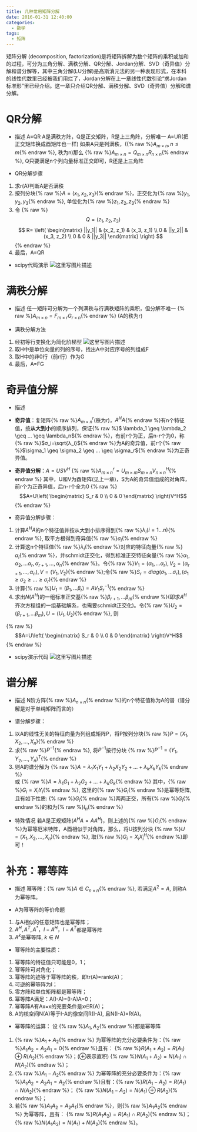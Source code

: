 ```yaml
---
title: 几种常用矩阵分解
date: 2016-01-31 12:40:00
categories:
  - 数学
tags: 
  - 矩阵
---
```


矩阵分解 (decomposition, factorization)是将矩阵拆解为数个矩阵的乘积或加和的过程，可分为三角分解、满秩分解、QR分解、Jordan分解、SVD（奇异值）分解和谱分解等，其中三角分解(LU分解)是高斯消元法的另一种表现形式，在本科的线性代数里已经被我们用烂了，Jordan分解在上一章线性代数引论“求Jordan标准形”里已经介绍。这一章只介绍QR分解、满秩分解、SVD（奇异值）分解和谱分解。

# QR分解
- 描述
A=QR
A是满秩方阵，Q是正交矩阵，R是上三角阵，分解唯一
A=UR(把正交矩阵换成酉矩阵也一样)
如果A只是列满秩，({% raw %}$A_{m×n}, n≤m${% endraw %}, 秩为n)那么
{% raw %}$A_{m×n} = Q_{m×n}R_{n×n}${% endraw %}, Q只要满足n个列向量标准正交即可，R还是上三角阵

- QR分解步骤
1. 求r(A)判断A是否满秩
2. 按列分块{% raw %}$A=(x_1,  x_2,  x_3)${% endraw %}，正交化为{% raw %}$y_1, y_2,y_3${% endraw %}, 单位化为{% raw %}$z_1, z_2, z_3${% endraw %}
3.  令
{% raw %}
$$Q=(z_1,z_2,z_3)$$
$$
R= \left(
 \begin{matrix}
   ||y_1|| & (x_2, z_1) & (x_3, z_1) \\
   0 & ||y_2|| & (x_3, z_2) \\
   0 & 0 & ||y_3||
  \end{matrix}
  \right)
$$
{% endraw %}
4. 最后，A=QR

- scipy代码演示
![这里写图片描述](http://img.blog.csdn.net/20160929153348292)


#	满秩分解
- 描述
任一矩阵可分解为一个列满秩与行满秩矩阵的乘积，但分解不唯一
{% raw %}$A_{m×n} = F_{m×r} G_{r×n}${% endraw %} (A的秩为r)

- 满秩分解方法
1. 经初等行变换化为简化阶梯型
![这里写图片描述](http://img.blog.csdn.net/20160131104725445)
2. 取H中是单位向量的列的序号，找出A中对应序号的列组成F
3. 取H中的非0行（前r行）作为G
4. 最后，A=FG

# 奇异值分解
- 描述
 - **奇异值**：复矩阵{% raw %}$A_{m \times n}^r$(秩为r)，$A^HA${% endraw %}有n个特征值，按**从大到小**的顺序排列，保证{% raw %}$ \lambda_1 \geq  \lambda_2 \geq   ... \geq \lambda_n${% endraw %}，有前r个为正，后n-r个为0，称 {% raw %}$σ_i=\sqrt{λ_i}${% endraw %}为A的奇异值，前r个{% raw %}$\sigma_1 \geq \sigma_2 \geq ... \geq \sigma_r${% endraw %}为正奇异值。
 - **奇异值分解**：$A=USV^H$
{% raw %}$A_{m×n}^r  = U_{m×m} S_{m×n} V^H_{n×n}${% endraw %}
其中，U和V为酉矩阵(见上一章)，S为A的奇异值组成的对角阵，前r个为正奇异值，后n-r个全为0
{% raw %}
$$A=U\left(
\begin{matrix}
S_r & 0 \\
0 & 0
\end{matrix}
\right)V^H$$
{% endraw %}

- 奇异值分解步骤：
1. 计算$A^HA$的n个特征值并按从大到小排序得到{% raw %}$λ_i(i=1...n)${% endraw %}, 取平方根得到奇异值{% raw %}$σ_i${% endraw %}
2. 计算这n个特征值{% raw %}$λ_i${% endraw %}对应的特征向量{% raw %}$α_i${% endraw %}，并schmidt正交化，得到标准正交特征向量{% raw %}$α_1, α_2, … α_r, α_{r+1}, … , α_n${% endraw %}。令{% raw %}$V_1=(α_1, … α_r), V_2=(α_{r+1}, … , α_n), V=(V_1, V_2)${% endraw %};令{% raw %}$S_r=diag(σ_1, … σ_r),(\sigma_1 \geq \sigma_2 \geq ... \geq \sigma_r)${% endraw %}
3. 计算{% raw %}$U_1=(β_1, … β_r) =AV_1S_r^{-1}${% endraw %}
4. 求出$N(A^H)$的一组标准正交基{% raw %}$β_{r+1}, … β_m${% endraw %}(即求$A^H$齐次方程组的一组基础解系，也需要schmidt正交化)。令{% raw %}$U_2=(β_{r+1}, … β_m), U=(U_1, U_2)${% endraw %}, 则

{% raw %}
$$A=U\left(
\begin{matrix}
S_r & 0 \\
0 & 0
\end{matrix}
\right)V^H$$
{% endraw %}

- scipy演示代码
![这里写图片描述](http://img.blog.csdn.net/20160929152827925)

#	谱分解
- 描述
N阶方阵{% raw %}$A_{n \times n}${% endraw %}的n个特征值称为A的谱（谱分解是对于单纯矩阵而言的）

- 谱分解步骤：
1. 以A的线性无关的特征向量为列组成矩阵P，将P按列分块{% raw %}$P=(X_1, X_2, …, X_n)${% endraw %}
2. 求{% raw %}$P^{-1}${% endraw %}, 将$P^{-1}$按行分块   {% raw %}$P^{-1}=(Y_1, Y_2, …, Y_n)^T${% endraw %}
3. 则A的谱分解为
{% raw %}$A = λ_1X_1Y_1 +λ_2X_2Y_2 + … + λ_kX_kY_k${% endraw %}  
或
{% raw %}$A = λ_1G_1 +λ_2G_2 + … + λ_kG_k${% endraw %} 
其中，{% raw %}$G_i = X_iY_i${% endraw %}, 这里的{% raw %}$G_i${% endraw %}是幂等矩阵, 且有如下性质: {% raw %}$G_i${% endraw %}两两正交，所有{% raw %}$G_i${% endraw %}的和为{% raw %}$I_n${% endraw %}

- 特殊情况
若A是正规矩阵($A^HA=AA^H$)，则上述的{% raw %}$G_i${% endraw %}为幂等厄米特阵，A酉相似于对角阵，那么，将U按列分块
{% raw %}$U=( X_1, X_2, …, X_n)${% endraw %},  取{% raw %}$G_i = X_iX_i^H${% endraw %}即可！


# 补充：幂等阵
- 描述
幂等阵：{% raw %}$A∈C_{n×n}${% endraw %}, 若满足$A^2=A$, 则称A为幂等阵。

- A为幂等阵的等价命题
1. 与A相似的任意矩阵也是幂等阵；
2. $A^H,A^T,A^*，I-A^H，I-A^T$都是幂等阵
3. $A^k$是幂等阵, $k \in N$

- 幂等阵的主要性质：
1. 幂等阵的特征值只可能是0，1；
2. 幂等阵可对角化；
3. 幂等阵的迹等于幂等阵的秩，即tr(A)=rank(A)；
4. 可逆的幂等阵为I；
5. 零方阵和单位矩阵都是幂等阵；
6. 幂等阵A满足：A(I-A)=(I-A)A=0；
7. 幂等阵A有Ax=x的充要条件是x∈R(A)；
8. A的核空间N(A)等于I-A的像空间R(I-A), 且N(I-A)=R(A)。　

- 幂等阵的运算：
设 {% raw %}$A_1,A_2${% endraw %}都是幂等阵
1. {% raw %}$A_1+A_2${% endraw %} 为幂等阵的充分必要条件为：{% raw %}$A_1A_2 =A_2A_1 = 0${% endraw %}且有：
{% raw %}$R(A_1+A_2) =R (A_1) ⊕R (A_2)${% endraw %}；(⊕表示直积)
{% raw %}$N(A_1+A_2) =N (A_1)∩N(A_2)${% endraw %}；
2. {% raw %}$A_1-A_2${% endraw %} 为幂等阵的充分必要条件为：{% raw %}$A_1A_2 =A_2A_1=A_2${% endraw %}且有：{% raw %}$R(A_1-A_2) =R(A_1)∩N (A_2 )${% endraw %}；
{% raw %}$N (A_1 - A_2 ) =N (A_1 )⊕R (A_2)${% endraw %}；
3. 若{% raw %}$A_1A_2 =A_2A_1${% endraw %}，则{% raw %}$A_1A_2${% endraw %} 为幂等阵，且有：
{% raw %}$R (A_1A_2 ) =R (A_1 ) ∩R (A_2 )${% endraw %}；
{% raw %}$N (A_1A_2 ) =N (A_1 ) +N (A_2 )${% endraw %}。
